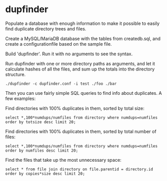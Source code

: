 # dupfinder
Populate a database with enough information to make it possible to easily find duplicate directory trees and files.

Create a MySQL/MariaDB database with the tables from createdb.sql, and create a configurationfile based on the
sample file.

Build 'dupfinder'.
Run it with no arguments to see the syntax.

Run dupfinder with one or more directory paths as arguments, and let it calculate hashes of all the files,
and sum up the totals into the directory structure.

```
./dupfinder -c dupfinder.conf -i test ./foo ./bar
```

Then you can use fairly simple SQL queries to find info
about duplicates. A few examples:

Find directories with 100% duplicates in them, sorted by total size:
```
select *,100*numdups/numfiles from directory where numdups=numfiles order by totsize desc limit 20;
```

Find directories with 100% duplicates in them, sorted by total number of files:
```
select *,100*numdups/numfiles from directory where numdups=numfiles order by numfiles desc limit 20;
```

Find the files that take up the most unnecessary space:
```
select * from file join directory on file.parentid = directory.id order by copies*size desc limit 20;
```
